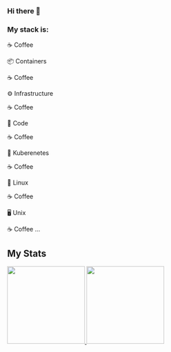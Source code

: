 ### Hi there 👋

### My stack is:

☕ Coffee

📦 Containers

☕ Coffee

⚙️ Infrastructure

☕ Coffee

📄 Code

☕ Coffee

🚢 Kuberenetes

☕ Coffee

🐧 Linux

☕ Coffee

🖥️ Unix

☕ Coffee ...

## My Stats
<p>
<a href="https://github.com/AVS1508">
  <img height="180em" src="https://github-readme-stats.vercel.app/api?username=amioranza&theme=radical" />
  <img height="180em" src="https://github-readme-stats-eight-theta.vercel.app/api/top-langs/?username=amioranza&theme=radical" />
</a>
</p>

<!--
**amioranza/amioranza** is a ✨ _special_ ✨ repository because its `README.md` (this file) appears on your GitHub profile.

Here are some ideas to get you started:

- 🔭 I’m currently working on ...
- 🌱 I’m currently learning ...
- 👯 I’m looking to collaborate on ...
- 🤔 I’m looking for help with ...
- 💬 Ask me about ...
- 📫 How to reach me: ...
- 😄 Pronouns: ...
- ⚡ Fun fact: ...
-->
